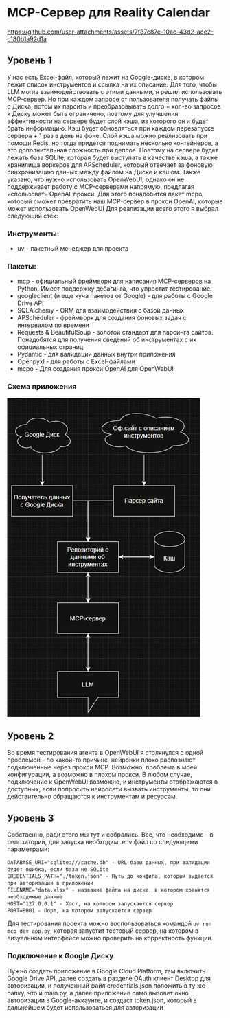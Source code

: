 # MCP-Сервер для Reality Calendar

https://github.com/user-attachments/assets/7f87c87e-10ac-43d2-ace2-c180b1a92d1a

## Уровень 1
У нас есть Excel-файл, который лежит на Google-диске, в котором лежит список инструментов и ссылка на их описание. Для того, чтобы LLM могла взаимодействовать с этими данными, я решил использовать MCP-сервер. Но при каждом запросе от пользователя получать файлы с Диска, потом их парсить и преобразовывать долго + кол-во запросов к Диску может быть ограничено, поэтому для улучшения эффективности на сервере будет слой кэша, из которого он и будет брать информацию. Кэш будет обновляться при каждом перезапуске сервера + 1 раз в день на фоне.
Слой кэша можно реализовать при помощи Redis, но тогда придется поднимать несколько контейнеров, а это дополнительная сложность при деплое. Поэтому на сервере будет лежать база SQLite, которая будет выступать в качестве кэша, а также хранилища воркеров для APScheduler, который отвечает за фоновую синхронизацию данных между файлом на Диске и кэшом.
Также указано, что нужно использовать OpenWebUI, однако он не поддерживает работу с MCP-серверами напрямую, предлагая использовать OpenAI-прокси. Для этого понадобится пакет mcpo, который сможет превратить наш MCP-сервер в прокси OpenAI, которые может использовать OpenWebUI
Для реализации всего этого я выбрал следующий стек:
### Инструменты:
* uv - пакетный менеджер для проекта

### Пакеты:
* mcp - официальный фреймворк для написания MCP-серверов на Python. Имеет поддержку дебагинга, что упростит тестирование.
* googleclient (и еще куча пакетов от Google) - для работы с Google Drive API
* SQLAlchemy - ORM для взаимодействия с базой данных
* APScheduler - фреймворк для создания фоновых задач с интервалом по времени
* Requests & BeautifulSoup - золотой стандарт для парсинга сайтов. Понадобятся для получения сведений об инструментах с их официальных страниц
* Pydantic - для валидации данных внутри приложения
* Openpyxl - для работы с Excel-файлами
* mcpo - Для создания прокси OpenAI для OpenWebUI

### Схема приложения
![UML-схема приложения](image.png)

## Уровень 2
Во время тестирования агента в OpenWebUI я столкнулся с одной проблемой - по какой-то причине, нейронки плохо распознают подключенные через прокси MCP. Возможно, проблема в моей конфигурации, а возможно в плохом прокси. В любом случае, подключение к OpenWebUI возможно, и инструменты отображаются в доступных, если попросить нейросети вызвать инструменты, то они действительно обращаются к инструментам и ресурсам.

## Уровень 3
Собственно, ради этого мы тут и собрались. Все, что необходимо - в репозитории, для запуска необходим .env файл со следующими параметрами:

```
DATABASE_URI="sqlite:///cache.db" - URL базы данных, при валидации будет ошибка, если база не SQLite
CREDENTIALS_PATH="./token.json" - Путь до конфига, который выдается при авторизации в приложении
FILENAME="data.xlsx" - название файла на диске, в котором хранятся необходимые данные
HOST="127.0.0.1" - Хост, на котором запускается сервер
PORT=8001 - Порт, на котором запускается сервер
```

Для тестирования проекта можно воспользоваться командой ```uv run mcp dev app.py```, которая запустит тестовый сервер, на котором в визуальном интерфейсе можно проверить на корректность функции.

### Подключение к Google Диску
Нужно создать приложение в Google Cloud Platform, там включить Google Drive API, далее создать в разделе OAuth клиент Desktop для авторизации, и полученный файл credentials.json положить в ту же папку, что и main.py, а далее приложение само вызовет окно авторизации в Google-аккаунте, и создаст token.json, который в дальнейшем будет использоваться для авторизации 

